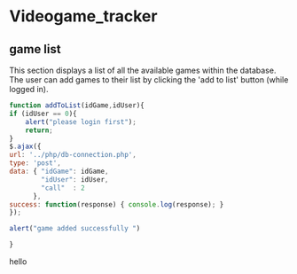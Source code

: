 # Videogame_tracker

## game list
This section displays a list of all the available games within the database. The user can add games to their list by clicking the 'add to list' button (while logged in).

```javascript
function addToList(idGame,idUser){
if (idUser == 0){
    alert("please login first");
    return;
}
$.ajax({
url: '../php/db-connection.php',
type: 'post',
data: { "idGame": idGame,
        "idUser": idUser,
        "call"  : 2
      },
success: function(response) { console.log(response); }
});

alert("game added successfully ")

}
```

hello
